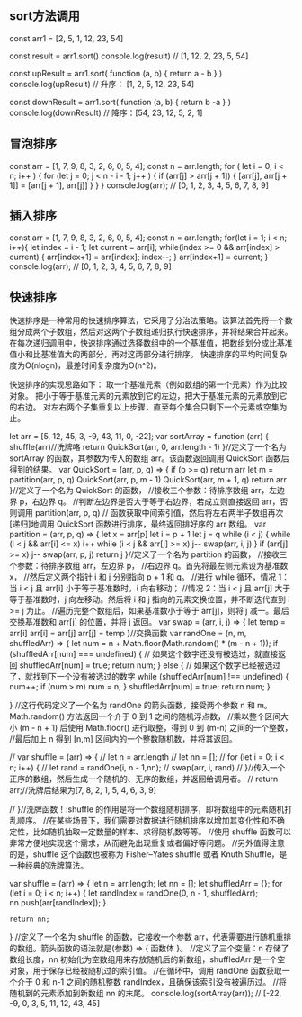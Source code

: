 ## sort方法调用

const arr1 = [2, 5, 1, 12, 23, 54]

const result = arr1.sort()
console.log(result) //  [1, 12, 2, 23, 5, 54]

const upResult = arr1.sort( function (a, b) {
     return a - b
} )
console.log(upResult)  // 升序：  [1, 2, 5, 12, 23, 54]

const downResult = arr1.sort( function (a, b) {
    return b -a
} )
console.log(downResult) // 降序：[54, 23, 12, 5, 2, 1]

## 冒泡排序

const arr = [1, 7, 9, 8, 3, 2, 6, 0, 5, 4];
const n = arr.length;
for ( let i = 0; i < n; i++ ) {
  for (let j = 0; j < n - i - 1; j++ ) {
    if (arr[j] > arr[j + 1]) {
      [arr[j], arr[j + 1]] = [arr[j + 1], arr[j]]
    }
  }
}
console.log(arr); // [0, 1, 2, 3, 4, 5, 6, 7, 8, 9]

## 插入排序

const arr = [1, 7, 9, 8, 3, 2, 6, 0, 5, 4];
const n = arr.length;
for(let i = 1; i < n; i++){
    let index = i - 1;
    let current = arr[i];
    while(index >= 0 && arr[index] > current) {
        arr[index+1] = arr[index];
        index--;
    }
    arr[index+1] = current;
}
console.log(arr); // [0, 1, 2, 3, 4, 5, 6, 7, 8, 9]

## 快速排序

快速排序是一种常用的快速排序算法，它采用了分治法策略。该算法首先将一个数组分成两个子数组，然后对这两个子数组递归执行快速排序，并将结果合并起来。在每次递归调用中，快速排序通过选择数组中的一个基准值，把数组划分成比基准值小和比基准值大的两部分，再对这两部分进行排序。
快速排序的平均时间复杂度为O(nlogn)，最差时间复杂度为O(n^2)。

快速排序的实现思路如下：
取一个基准元素（例如数组的第一个元素）作为比较对象。
把小于等于基准元素的元素放到它的左边，把大于基准元素的元素放到它的右边。
对左右两个子集重复以上步骤，直至每个集合只剩下一个元素或空集为止。

let arr = [5, 12, 45, 3, -9, 43, 11, 0, -22];
var sortArray = function (arr) {
    shuffle(arr)//洗牌咯
    return QuickSort(arr, 0, arr.length - 1)
}//定义了一个名为 sortArray 的函数，其参数为传入的数组 arr。该函数返回调用 QuickSort 函数后得到的结果。
var QuickSort = (arr, p, q) => {
    if (p >= q) return arr
    let m = partition(arr, p, q)
    QuickSort(arr, p, m - 1)
    QuickSort(arr, m + 1, q)
    return arr
}//定义了一个名为 QuickSort 的函数，
//接收三个参数：待排序数组 arr，左边界 p，右边界 q。
//判断左边界是否大于等于右边界，若成立则直接返回 arr，否则调用 partition(arr, p, q)
// 函数获取中间索引值，然后将左右两半子数组再次[递归]地调用 QuickSort 函数进行排序，最终返回排好序的 arr 数组。
var partition = (arr, p, q) => {
    let x = arr[p]
    let i = p + 1
    let j = q
    while (i < j) {
        while (i < j && arr[i] <= x) i++
        while (i < j && arr[j] >= x) j--
        swap(arr, i, j)
    }
    if (arr[j] >= x) j--
    swap(arr, p, j)
    return j
}//定义了一个名为 partition 的函数，
//接收三个参数：待排序数组 arr，左边界 p，
//右边界 q。首先将最左侧元素设为基准数 x，
//然后定义两个指针 i 和 j 分别指向 p + 1 和 q。
//进行 while 循环，情况 1：当 i < j 且 arr[i] 小于等于基准数时，i 向右移动；
//情况 2：当 i < j 且 arr[j] 大于等于基准数时，j 向左移动。然后将 i 和 j 指向的元素交换位置，并不断迭代直到 i >= j 为止。
//遍历完整个数组后，如果基准数小于等于 arr[j]，则将 j 减一。最后交换基准数和 arr[j] 的位置，并将 j 返回。
var swap = (arr, i, j) => {
    let temp = arr[i]
    arr[i] = arr[j]
    arr[j] = temp
}//交换函数
var randOne = (n, m, shuffledArr) => {
    let num = n + Math.floor(Math.random() * (m - n + 1));
    if (shuffledArr[num] === undefined) { // 如果这个数字还没有被选过，就直接返回
        shuffledArr[num] = true;
        return num;
    } else { // 如果这个数字已经被选过了，就找到下一个没有被选过的数字
        while (shuffledArr[num] !== undefined) {
            num++;
            if (num > m) num = n;
        }
        shuffledArr[num] = true;
        return num;
    }


}
//这行代码定义了一个名为 randOne 的箭头函数，接受两个参数 n 和 m。Math.random() 方法返回一个介于 0 到 1 之间的随机浮点数，
//乘以整个区间大小 (m - n + 1) 后使用 Math.floor() 进行取整，得到 0 到 (m-n) 之间的一个整数，
//最后加上 n 得到 [n,m] 区间内的一个整数随机数，并将其返回。

// var shuffle = (arr) => {
//     let n = arr.length
//     let nn = [];
//     for (let i = 0; i < n; i++) {
//         let rand = randOne(i, n - 1,nn);
//         swap(arr, i, rand)
//     }//传入一个正序的数组，然后生成一个随机的、无序的数组，并返回给调用者。
//     return arr;//洗牌后结果为[7, 8, 2, 1, 5, 4, 6, 3, 9]

// }//洗牌函数！:shuffle 的作用是将一个数组随机排序，即将数组中的元素随机打乱顺序。
//在某些场景下，我们需要对数据进行随机排序以增加其变化性和不确定性，比如随机抽取一定数量的样本、求得随机数等等。
//使用 shuffle 函数可以非常方便地实现这个需求，从而避免出现重复或者偏好等问题。
//另外值得注意的是，shuffle 这个函数也被称为 Fisher–Yates shuffle 或者 Knuth Shuffle，是一种经典的洗牌算法。

var shuffle = (arr) => {
    let n = arr.length;
    let nn = [];
    let shuffledArr = {};
    for (let i = 0; i < n; i++) {
        let randIndex = randOne(0, n - 1, shuffledArr);
        nn.push(arr[randIndex]);
    }

    return nn;
}
//定义了一个名为 shuffle 的函数，它接收一个参数 arr，代表需要进行随机重排的数组。箭头函数的语法就是(参数) => { 函数体 }。
//定义了三个变量：n 存储了数组长度，nn 初始化为空数组用来存放随机后的新数组，shuffledArr 是一个空对象，用于保存已经被随机过的索引值。
//在循环中，调用 randOne 函数获取一个介于 0 和 n-1 之间的随机整数 randIndex，且确保该索引没有被遍历过。
//将随机到的元素添加到新数组 nn 的末尾。
console.log(sortArray(arr)); // [-22, -9, 0, 3, 5, 11, 12, 43, 45]
 
 
 
 
 
 
